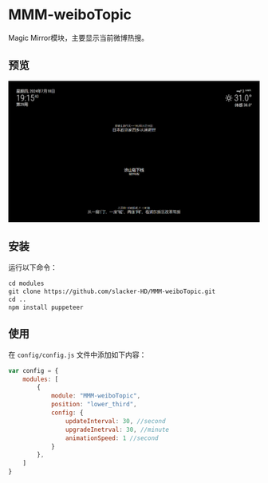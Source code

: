 # MMM-weiboTopic

Magic Mirror模块，主要显示当前微博热搜。


## 预览
![MMM-weiboTopic](screenshot.png)

## 安装
运行以下命令：

```shell
cd modules
git clone https://github.com/slacker-HD/MMM-weiboTopic.git
cd ..
npm install puppeteer
```
## 使用
在 `config/config.js` 文件中添加如下内容：
```js
var config = {
	modules: [
		{
			module: "MMM-weiboTopic",
			position: "lower_third",
			config: {
				updateInterval: 30, //second
				upgradeInetrval: 30, //minute
				animationSpeed: 1 //second
			}
		},
    ]
}
```